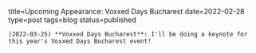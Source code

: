 
title=Upcoming Appearance: Voxxed Days Bucharest
date=2022-02-28
type=post
tags=blog
status=published
~~~~~~
(2022-03-25) **Voxxed Days Bucharest**: I'll be doing a keynote for this year's Voxxed Days Bucharest event!  
            